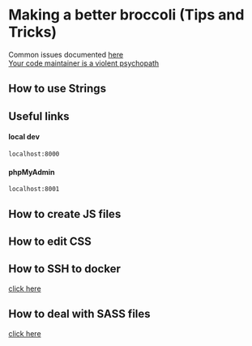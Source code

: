 # Making a better broccoli (Tips and Tricks)
Common issues documented [here](https://ccle.ucla.edu/mod/qanda/view.php?id=897711)\
[Your code maintainer is a violent psychopath](https://blog.codinghorror.com/coding-for-violent-psychopaths/)
## How to use Strings

## Useful links
#### local dev
`localhost:8000`
#### phpMyAdmin
`localhost:8001`

## How to create JS files

## How to edit CSS

## How to SSH to docker
[click here](docker_tips.md#ssh-into-container)

## How to deal with SASS files
[click here](https://ccle.ucla.edu/mod/qanda/view.php?id=897711&mode=entry&hook=3040)
